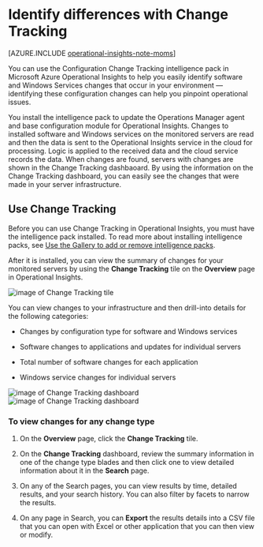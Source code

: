 <properties 
   pageTitle="Identify differences with Change Tracking"
   description="Use the Configuration Change Tracking intelligence pack in Microsoft Azure Operational Insights to help you easily identify software and Windows Services changes that occur in your environment"
   services="operational-insights"
   documentationCenter=""
   authors="bandersmsft"
   manager="jwhit"
   editor="" />
<tags 
   ms.service="operational-insights"
   ms.devlang="na"
   ms.topic="article"
   ms.tgt_pltfrm="na"
   ms.workload="na"
   ms.date="04/30/2015"
   ms.author="banders" />

# Identify differences with Change Tracking

[AZURE.INCLUDE [operational-insights-note-moms](../includes/includes/operational-insights-note-moms.md)]

You can use the Configuration Change Tracking intelligence pack in Microsoft Azure Operational Insights to help you easily identify software and Windows Services changes that occur in your environment — identifying these configuration changes can help you pinpoint operational issues.

You install the intelligence pack to update the Operations Manager agent and base configuration module for Operational Insights. Changes to installed software and Windows services on the monitored servers are read and then the data is sent to the Operational Insights service in the cloud for processing. Logic is applied to the received data and the cloud service records the data. When changes are found, servers with changes are shown in the Change Tracking dashbaoard. By using the information on the Change Tracking dashboard, you can easily see the changes that were made in your server infrastructure.

## Use Change Tracking

Before you can use Change Tracking in Operational Insights, you must have the intelligence pack installed. To read more about installing intelligence packs, see [Use the Gallery to add or remove intelligence packs](operational-insights-add-intelligence-packs.md). 

After it is installed, you can view the summary of changes for your monitored servers by using the **Change Tracking** tile on the **Overview** page in Operational Insights. 

![image of Change Tracking tile](./media/operational-insights-change-tracking/overview-change-track.png)

You can view changes to your infrastructure and then drill-into details for the following categories:

- Changes by configuration type for software and Windows services

- Software changes to applications and updates for individual servers

- Total number of software changes for each application

- Windows service changes for individual servers

![image of Change Tracking dashboard](./media/operational-insights-change-tracking/gallery-changetracking-01.png)
![image of Change Tracking dashboard](./media/operational-insights-change-tracking/gallery-changetracking-02.png)

### To view changes for any change type

1. On the **Overview** page, click the **Change Tracking** tile.

2. On the **Change Tracking** dashboard, review the summary information in one of the change type blades and then click one to view detailed information about it in the **Search** page.

3. On any of the Search pages, you can view results by time, detailed results, and your search history. You can also filter by facets to narrow the results.

4. On any page in Search, you can **Export** the results details into a CSV file that you can open with Excel or other application that you can then view or modify.
